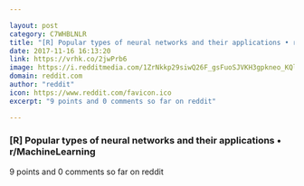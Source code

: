 ```yaml
---

layout: post
category: C7WHBLNLR
title: "[R] Popular types of neural networks and their applications • r/MachineLearning"
date: 2017-11-16 16:13:20
link: https://vrhk.co/2jwPrb6
image: https://i.redditmedia.com/1ZrNkkp29siwQ26F_gsFuoSJVKH3gpkneo_KQl1u59w.jpg?w=320&s=d7fd52fc303daae798c2bc13e39a0515
domain: reddit.com
author: "reddit"
icon: https://www.reddit.com/favicon.ico
excerpt: "9 points and 0 comments so far on reddit"

---
```


### [R] Popular types of neural networks and their applications • r/MachineLearning

9 points and 0 comments so far on reddit